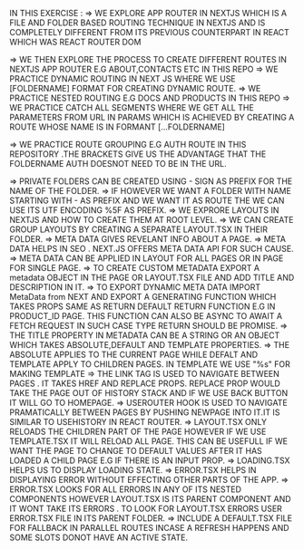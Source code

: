 IN THIS EXERCISE :
=> WE EXPLORE APP ROUTER IN NEXTJS WHICH IS A FILE AND FOLDER BASED ROUTING TECHNIQUE IN NEXTJS AND IS COMPLETELY DIFFERENT FROM ITS PREVIOUS    COUNTERPART IN REACT WHICH WAS REACT ROUTER DOM

=> WE THEN EXPLORE THE PROCESS TO CREATE DIFFERENT ROUTES IN NEXTJS APP ROUTER E.G ABOUT,CONTACTS ETC IN THIS REPO
=> WE PRACTICE DYNAMIC ROUTING IN NEXT JS WHERE WE USE [FOLDERNAME] FORMAT FOR CREATING DYNAMIC ROUTE.
=> WE PRACTICE NESTED ROUTING E.G DOCS AND PRODUCTS IN THIS REPO
=> WE PRACTICE CATCH ALL SEGMENTS WHERE WE GET ALL THE PARAMETERS FROM URL IN PARAMS WHICH IS ACHIEVED BY CREATING A ROUTE WHOSE 
   NAME IS IN FORMANT [...FOLDERNAME]

=> WE PRACTICE ROUTE GROUPING E.G AUTH ROUTE IN THIS REPOSITORY .THE BRACKETS GIVE US THE ADVANTAGE THAT THE FOLDERNAME AUTH DOESNOT NEED TO BE 
   IN THE URL.

=> PRIVATE FOLDERS CAN BE CREATED USING - SIGN AS PREFIX FOR THE NAME OF THE FOLDER.
=> IF HOWEVER WE WANT A FOLDER WITH NAME STARTING WITH - AS PREFIX AND WE WANT IT AS ROUTE THE WE CAN USE ITS UTF ENCODING %5F AS PREFIX.
=> WE EXPRORE LAYOUTS IN NEXTJS AND HOW TO CREATE THEM AT ROOT LEVEL.
=> WE CAN CREATE GROUP LAYOUTS BY CREATING A SEPARATE LAYOUT.TSX IN THEIR FOLDER.
=> META DATA GIVES REVELANT INFO ABOUT A PAGE.
=> META DATA HELPS IN SEO . NEXT.JS OFFERS META DATA API FOR SUCH CAUSE.
=> META DATA CAN BE APPLIED IN LAYOUT FOR ALL PAGES OR IN PAGE FOR SINGLE PAGE.
=> TO CREATE CUSTOM METADATA EXPORT A metadata OBJECT IN THE PAGE OR LAYOUT.TSX FILE AND ADD TITLE AND DESCRIPTION IN IT.
=> TO EXPORT DYNAMIC META DATA IMPORT MetaData from NEXT AND EXPORT A GENERATING FUNCTION WHICH TAKES PROPS SAME AS RETURN DEFAULT RETURN FUNCTION
   E.G IN PRODUCT_ID PAGE. THIS FUNCTION CAN ALSO BE ASYNC TO AWAIT A FETCH REQUEST IN SUCH CASE TYPE RETURN SHOULD BE PROMISE<METADATA>.
=> THE TITLE PROPERTY IN METADATA CAN BE A STRING OR AN OBJECT WHICH TAKES ABSOLUTE,DEFAULT AND TEMPLATE PROPERTIES.
=> THE ABSOLUTE APPLIES TO THE CURRENT PAGE WHILE DEFALT AND TEMPLATE APPLY TO CHILDREN PAGES. IN TEMPLATE WE USE "%s" FOR MAKING TEMPLATE
=> THE LINK TAG IS USED TO NAVIGATE BETWEEN PAGES . IT TAKES HREF AND REPLACE PROPS. REPLACE PROP WOULD TAKE THE PAGE OUT OF HISTORY STACK
   AND IF WE USE BACK BUTTON IT WILL GO TO HOMEPAGE.
=> USEROUTER HOOK IS USED TO NAVIGATE PRAMATICALLY BETWEEN PAGES BY PUSHING NEWPAGE INTO IT.IT IS SIMILAR TO USEHISTORY IN REACT ROUTER.
=> LAYOUT.TSX ONLY RELOADS THE CHILDREN PART OF THE PAGE HOWEVER IF WE USE TEMPLATE.TSX IT WILL RELOAD ALL PAGE. THIS CAN BE USEFULL IF WE WANT 
   THE PAGE TO CHANGE TO DEFAULT VALUES AFTER IT HAS LOADED A CHILD PAGE E.G IF THERE IS AN INPUT PROP.
=> LOADING.TSX HELPS US TO DISPLAY LOADING STATE.
=> ERROR.TSX HELPS IN DISPLAYING ERROR WITHOUT EFFECTING OTHER PARTS OF THE APP.
=> ERROR.TSX LOOKS FOR ALL ERRORS IN ANY OF ITS NESTED COMPONENTS HOWEVER LAYOUT.TSX IS ITS PARENT COMPONENT AND IT WONT TAKE ITS ERRORS . 
   TO LOOK FOR LAYOUT.TSX ERRORS USER ERROR.TSX FILE IN ITS PARENT FOLDER.
=> INCLUDE A DEFAULT.TSX FILE FOR FALLBACK IN PARALLEL ROUTES INCASE A REFRESH HAPPENS AND SOME SLOTS DONOT HAVE AN ACTIVE STATE.